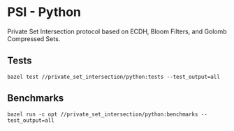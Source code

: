 # PSI - Python

Private Set Intersection protocol based on ECDH, Bloom Filters, and Golomb Compressed Sets.

## Tests
```
bazel test //private_set_intersection/python:tests --test_output=all
```

## Benchmarks
```
bazel run -c opt //private_set_intersection/python:benchmarks --test_output=all
```

